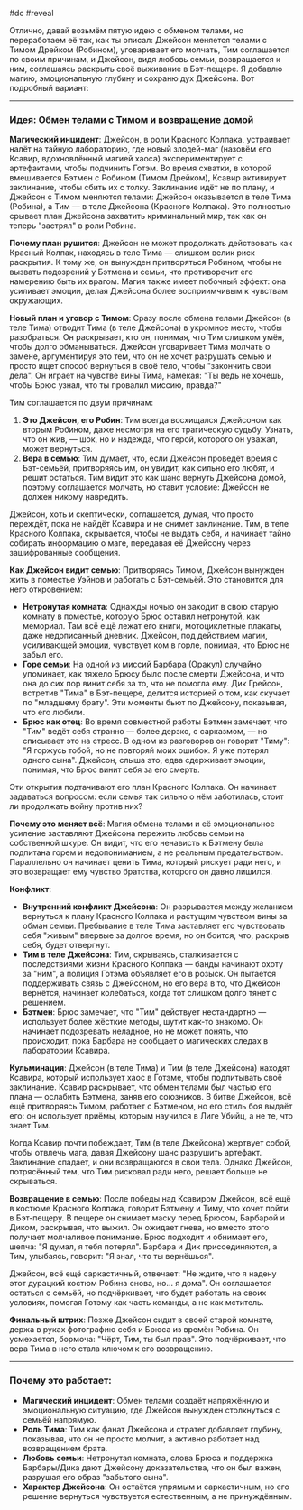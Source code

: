 #dc #reveal

Отлично, давай возьмём пятую идею с обменом телами, но переработаем её так, как ты описал: Джейсон меняется телами с Тимом Дрейком (Робином), уговаривает его молчать, Тим соглашается по своим причинам, и Джейсон, видя любовь семьи, возвращается к ним, соглашаясь раскрыть своё выживание в Бэт-пещере. Я добавлю магию, эмоциональную глубину и сохраню дух Джейсона. Вот подробный вариант:

---

### Идея: Обмен телами с Тимом и возвращение домой

**Магический инцидент**:
Джейсон, в роли Красного Колпака, устраивает налёт на тайную лабораторию, где новый злодей-маг (назовём его Ксавир, вдохновлённый магией хаоса) экспериментирует с артефактами, чтобы подчинить Готэм. Во время схватки, в которой вмешивается Бэтмен с Робином (Тимом Дрейком), Ксавир активирует заклинание, чтобы сбить их с толку. Заклинание идёт не по плану, и Джейсон с Тимом меняются телами: Джейсон оказывается в теле Тима (Робина), а Тим — в теле Джейсона (Красного Колпака). Это полностью срывает план Джейсона захватить криминальный мир, так как он теперь "застрял" в роли Робина.

**Почему план рушится**:
Джейсон не может продолжать действовать как Красный Колпак, находясь в теле Тима — слишком велик риск раскрытия. К тому же, он вынужден притворяться Робином, чтобы не вызвать подозрений у Бэтмена и семьи, что противоречит его намерению быть их врагом. Магия также имеет побочный эффект: она усиливает эмоции, делая Джейсона более восприимчивым к чувствам окружающих.

**Новый план и уговор с Тимом**:
Сразу после обмена телами Джейсон (в теле Тима) отводит Тима (в теле Джейсона) в укромное место, чтобы разобраться. Он раскрывает, кто он, понимая, что Тим слишком умён, чтобы долго обманываться. Джейсон уговаривает Тима молчать о замене, аргументируя это тем, что он не хочет разрушать семью и просто ищет способ вернуться в своё тело, чтобы "закончить свои дела". Он играет на чувстве вины Тима, намекая: "Ты ведь не хочешь, чтобы Брюс узнал, что ты провалил миссию, правда?"

Тим соглашается по двум причинам:
1. **Это Джейсон, его Робин**: Тим всегда восхищался Джейсоном как вторым Робином, даже несмотря на его трагическую судьбу. Узнать, что он жив, — шок, но и надежда, что герой, которого он уважал, может вернуться.
2. **Вера в семью**: Тим думает, что, если Джейсон проведёт время с Бэт-семьёй, притворяясь им, он увидит, как сильно его любят, и решит остаться. Тим видит это как шанс вернуть Джейсона домой, поэтому соглашается молчать, но ставит условие: Джейсон не должен никому навредить.

Джейсон, хоть и скептически, соглашается, думая, что просто переждёт, пока не найдёт Ксавира и не снимет заклинание. Тим, в теле Красного Колпака, скрывается, чтобы не выдать себя, и начинает тайно собирать информацию о маге, передавая её Джейсону через зашифрованные сообщения.

**Как Джейсон видит семью**:
Притворяясь Тимом, Джейсон вынужден жить в поместье Уэйнов и работать с Бэт-семьёй. Это становится для него откровением:
- **Нетронутая комната**: Однажды ночью он заходит в свою старую комнату в поместье, которую Брюс оставил нетронутой, как мемориал. Там всё ещё лежат его книги, мотоциклетные плакаты, даже недописанный дневник. Джейсон, под действием магии, усиливающей эмоции, чувствует ком в горле, понимая, что Брюс не забыл его.
- **Горе семьи**: На одной из миссий Барбара (Оракул) случайно упоминает, как тяжело Брюсу было после смерти Джейсона, и что она до сих пор винит себя за то, что не помогла ему. Дик Грейсон, встретив "Тима" в Бэт-пещере, делится историей о том, как скучает по "младшему брату". Эти моменты бьют по Джейсону, показывая, что его любили.
- **Брюс как отец**: Во время совместной работы Бэтмен замечает, что "Тим" ведёт себя странно — более дерзко, с сарказмом, — но списывает это на стресс. В одном из разговоров он говорит "Тиму": "Я горжусь тобой, но не повторяй моих ошибок. Я уже потерял одного сына". Джейсон, слыша это, едва сдерживает эмоции, понимая, что Брюс винит себя за его смерть.

Эти открытия подтачивают его план Красного Колпака. Он начинает задаваться вопросом: если семья так сильно о нём заботилась, стоит ли продолжать войну против них?

**Почему это меняет всё**:
Магия обмена телами и её эмоциональное усиление заставляют Джейсона пережить любовь семьи на собственной шкуре. Он видит, что его ненависть к Бэтмену была подпитана горем и недопониманием, а не реальным предательством. Параллельно он начинает ценить Тима, который рискует ради него, и это возвращает ему чувство братства, которого он давно лишился.

**Конфликт**:
- **Внутренний конфликт Джейсона**: Он разрывается между желанием вернуться к плану Красного Колпака и растущим чувством вины за обман семьи. Пребывание в теле Тима заставляет его чувствовать себя "живым" впервые за долгое время, но он боится, что, раскрыв себя, будет отвергнут.
- **Тим в теле Джейсона**: Тим, скрываясь, сталкивается с последствиями жизни Красного Колпака — банды начинают охоту за "ним", а полиция Готэма объявляет его в розыск. Он пытается поддерживать связь с Джейсоном, но его вера в то, что Джейсон вернётся, начинает колебаться, когда тот слишком долго тянет с решением.
- **Бэтмен**: Брюс замечает, что "Тим" действует нестандартно — использует более жёсткие методы, шутит как-то знакомо. Он начинает подозревать неладное, но не может понять, что происходит, пока Барбара не сообщает о магических следах в лаборатории Ксавира.

**Кульминация**:
Джейсон (в теле Тима) и Тим (в теле Джейсона) находят Ксавира, который использует хаос в Готэме, чтобы подпитывать своё заклинание. Ксавир раскрывает, что обмен телами был частью его плана — ослабить Бэтмена, заняв его союзников. В битве Джейсон, всё ещё притворяясь Тимом, работает с Бэтменом, но его стиль боя выдаёт его: он использует приёмы, которым научился в Лиге Убийц, а не те, что знает Тим.

Когда Ксавир почти побеждает, Тим (в теле Джейсона) жертвует собой, чтобы отвлечь мага, давая Джейсону шанс разрушить артефакт. Заклинание спадает, и они возвращаются в свои тела. Однако Джейсон, потрясённый тем, что Тим рисковал ради него, решает больше не скрываться.

**Возвращение в семью**:
После победы над Ксавиром Джейсон, всё ещё в костюме Красного Колпака, говорит Бэтмену и Тиму, что хочет пойти в Бэт-пещеру. В пещере он снимает маску перед Брюсом, Барбарой и Диком, раскрывая, что выжил. Он ожидает гнева, но вместо этого получает молчаливое понимание. Брюс подходит и обнимает его, шепча: "Я думал, я тебя потерял". Барбара и Дик присоединяются, а Тим, улыбаясь, говорит: "Я знал, что ты вернёшься".

Джейсон, всё ещё саркастичный, отвечает: "Не ждите, что я надену этот дурацкий костюм Робина снова, но… я дома". Он соглашается остаться с семьёй, но подчёркивает, что будет работать на своих условиях, помогая Готэму как часть команды, а не как мститель.

**Финальный штрих**:
Позже Джейсон сидит в своей старой комнате, держа в руках фотографию себя и Брюса из времён Робина. Он усмехается, бормоча: "Чёрт, Тим, ты был прав". Это подчёркивает, что вера Тима в него стала ключом к его возвращению.

---

### Почему это работает:
- **Магический инцидент**: Обмен телами создаёт напряжённую и эмоциональную ситуацию, где Джейсон вынужден столкнуться с семьёй напрямую.
- **Роль Тима**: Тим как фанат Джейсона и стратег добавляет глубину, показывая, что он не просто молчит, а активно работает над возвращением брата.
- **Любовь семьи**: Нетронутая комната, слова Брюса и поддержка Барбары/Дика дают Джейсону доказательства, что он был важен, разрушая его образ "забытого сына".
- **Характер Джейсона**: Он остаётся упрямым и саркастичным, но его решение вернуться чувствуется естественным, а не принуждённым.

